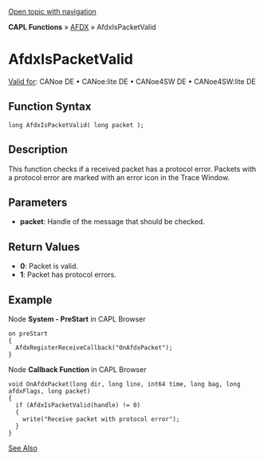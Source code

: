 [Open topic with navigation](../../../../../CANoeDEFamily.htm#Topics/CAPLFunctions/ADFX/Functions/CAPLfunctionAfdxIsPacketValid.md)

**CAPL Functions** » [AFDX](../CAPLfunctionsAFDXOverview.md) » AfdxIsPacketValid

# AfdxIsPacketValid

[Valid for](../../../Shared/FeatureAvailability.md): CANoe DE • CANoe:lite DE • CANoe4SW DE • CANoe4SW:lite DE

## Function Syntax

```plaintext
long AfdxIsPacketValid( long packet );
```

## Description

This function checks if a received packet has a protocol error. Packets with a protocol error are marked with an error icon in the Trace Window.

## Parameters

- **packet**: Handle of the message that should be checked.

## Return Values

- **0**: Packet is valid.
- **1**: Packet has protocol errors.

## Example

Node **System - PreStart** in CAPL Browser

```plaintext
on preStart
{
  AfdxRegisterReceiveCallback("OnAfdxPacket");
}
```

Node **Callback Function** in CAPL Browser

```plaintext
void OnAfdxPacket(long dir, long line, int64 time, long bag, long afdxFlags, long packet)
{
  if (AfdxIsPacketValid(handle) != 0)
  {
    write("Receive packet with protocol error");
  }
}
```

[See Also](javascript:void(0);)